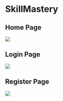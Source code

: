 
# SkillMastery

## Home Page
![](https://github.com/suryanshsingh2001/skillmastery/blob/main/display/1.Home.jpg)

## Login Page
![](https://github.com/suryanshsingh2001/skillmastery/blob/main/display/3.Login.jpg)

## Register Page
![](https://github.com/suryanshsingh2001/skillmastery/blob/main/display/2.Register.jpg)

